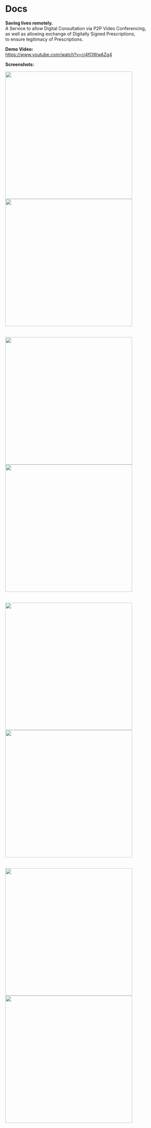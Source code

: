 # Docs

<b>Saving lives remotely.</b>
<br>
A Service to allow Digital Consultation via P2P Video Conferencing, 
<br>
as well as allowing exchange of Digitally Signed Prescriptions, 
<br>
to ensure legitimacy of Prescriptions.

<b>Demo Video:</b>
<br>
https://www.youtube.com/watch?v=cj4fOWwAZg4

<b>Screenshots:</b>

<img src="Screenshots/Samsung Galaxy S20+ Screenshot 0.png" width=400> <img src="Screenshots/Samsung Galaxy S20+ Screenshot 1.png" width=400> 
<br><br><br>
<img src="Screenshots/Samsung Galaxy S20+ Screenshot 2.png" width=400> <img src="Screenshots/Samsung Galaxy S20+ Screenshot 3.png" width=400> 
<br><br><br>
<img src="Screenshots/Samsung Galaxy S20+ Screenshot 4.png" width=400> <img src="Screenshots/Samsung Galaxy S20+ Screenshot 5.png" width=400> 
<br><br><br>
<img src="Screenshots/Samsung Galaxy S20+ Screenshot 6.png" width=400> <img src="Screenshots/Samsung Galaxy S20+ Screenshot 7.png" width=400> 
